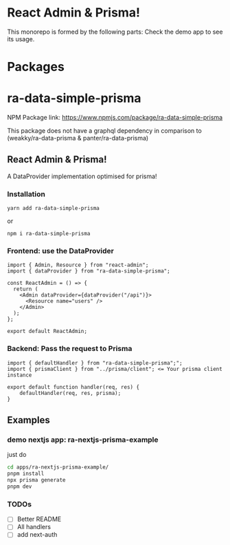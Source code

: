 # React Admin & Prisma!

This monorepo is formed by the following parts:
Check the demo app to see its usage.

# Packages

# ra-data-simple-prisma

NPM Package link: https://www.npmjs.com/package/ra-data-simple-prisma

This package does not have a graphql dependency in comparison to (weakky/ra-data-prisma & panter/ra-data-prisma)

## React Admin & Prisma!

A DataProvider implementation optimised for prisma!

### Installation

```
yarn add ra-data-simple-prisma
```

or

```
npm i ra-data-simple-prisma
```

### Frontend: use the DataProvider

```
import { Admin, Resource } from "react-admin";
import { dataProvider } from "ra-data-simple-prisma";

const ReactAdmin = () => {
  return (
    <Admin dataProvider={dataProvider("/api")}>
      <Resource name="users" />
    </Admin>
  );
};

export default ReactAdmin;
```

### Backend: Pass the request to Prisma

```
import { defaultHandler } from "ra-data-simple-prisma";";
import { prismaClient } from "../prisma/client"; <= Your prisma client instance

export default function handler(req, res) {
    defaultHandler(req, res, prisma);
}
```

## Examples

### demo nextjs app: ra-nextjs-prisma-example

just do

```bash
cd apps/ra-nextjs-prisma-example/
pnpm install
npx prisma generate
pnpm dev
```

### TODOs

- [ ] Better README
- [ ] All handlers
- [ ] add next-auth
